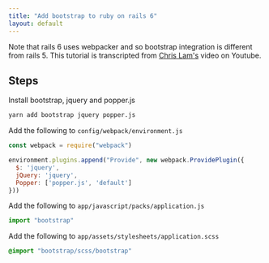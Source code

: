 ```yaml
---
title: "Add bootstrap to ruby on rails 6"
layout: default
---
```

Note that rails 6 uses webpacker and so bootstrap integration is different from rails 5. This tutorial is transcripted from [Chris Lam's](https://www.youtube.com/watch?v=BIxd501hP-g) video on Youtube.

## Steps

Install bootstrap, jquery and popper.js
```bash
yarn add bootstrap jquery popper.js
```

Add the following to `config/webpack/environment.js`
```javascript
const webpack = require("webpack") 

environment.plugins.append("Provide", new webpack.ProvidePlugin({
  $: 'jquery',
  jQuery: 'jquery',
  Popper: ['popper.js', 'default']
}))
```

Add the following to `app/javascript/packs/application.js`
```javascript
import "bootstrap"
````

Add the following to `app/assets/stylesheets/application.scss`
```css
@import "bootstrap/scss/bootstrap"
```